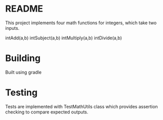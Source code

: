 # README
This project implements four math functions for integers,
which take two inputs. 

intAdd(a,b)
intSubject(a,b)
intMultiply(a,b)
intDivide(a,b)

# Building
Built using gradle

# Testing
Tests are implemented with TestMathUtils class which provides
 assertion checking to compare expected outputs.
